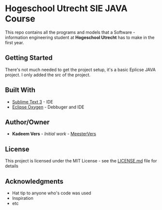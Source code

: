 # Hogeschool Utrecht SIE JAVA Course

This repo contains all the programs and models that a Software - information engineering student at
**Hogeschool Utrecht** has to make in the first year.

## Getting Started

There's not much needed to get the project setup, it's a basic Eplicse  JAVA project.
I only added the src of the project.

## Built With

* [Sublime Text 3](https://www.sublimetext.com/3) - IDE
* [Eclipse Oxygen](https://eclipse.org/oxygen/) - Debbuger and IDE

## Author/Owner

* **Kadeem Vers** - *Initial work* - [MeesterVers](https://github.com/MeesterVers)

## License

This project is licensed under the MIT License - see the [LICENSE.md](LICENSE.md) file for details

## Acknowledgments

* Hat tip to anyone who's code was used
* Inspiration
* etc
